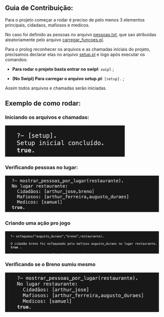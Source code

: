 ## Guia de Contribuição:

Para o projeto começar a rodar é preciso de pelo menos 3 elementos principais, cidadaos, mafiosos e medicos.

No caso foi definido as pessoas no arquivo [pessoas.txt](pessoas.txt), que sao atribuidas aleatoriamente pelo arquivo [carregar_funcoes.pl](carregar_funcoes.pl).

Para o prolog reconhecer os arquivos e as chamadas iniciais do projeto, precisamos declarar elas no arquivo [setup.pl](setup.pl) e logo após executar os comandos:

- **Para rodar o projeto basta entrar no swipl**: `swipl` ; 

- **(No Swipl) Para carregar o arquivo setup.pl**: `[setup].` ;

Assim todos arquivos e chamadas serão iniciadas.

## Exemplo de como rodar:

### Iniciando os arquivos e chamadas:

![Iniciando os arquivos e chamadas](../assets/exemplos_guia_contribuicao/image-1.png)

### Verificando pessoas no lugar:

![Verificando pessoas no lugar](../assets/exemplos_guia_contribuicao/image-2.png)

### Criando uma ação pro jogo

![Criando uma ação pro jogo](../assets/exemplos_guia_contribuicao/image-3.png)

### Verificando se o Breno sumiu mesmo

![Verificando se o Breno sumiu mesmo](../assets/exemplos_guia_contribuicao/image-4.png)
